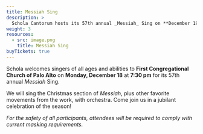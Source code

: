 ```yaml
---
title: Messiah Sing
description: >
  Schola Cantorum hosts its 57th annual _Messiah_ Sing on **December 19, 2022**.
weight: 3
resources:
  - src: image.png
    title: Messiah Sing
buyTickets: true
---
```


Schola welcomes singers of all ages and abilities to **First Congregational Church of Palo Alto**
on **Monday, December 18** at **7:30 pm** for its 57th annual _Messiah_ Sing.

We will sing the Christmas section of _Messiah_, plus other favorite movements from the work, with orchestra.
Come join us in a jubilant celebration of the season!

_For the safety of all participants, attendees will be required to comply with current masking requirements._
